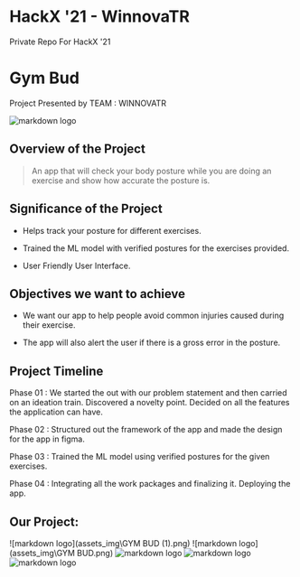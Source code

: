 #  HackX '21 - WinnovaTR
Private Repo For HackX '21

#  Gym Bud

Project Presented by TEAM : WINNOVATR

![markdown logo](assets_img/Group.png)

##  Overview of the Project

>An app that will check your body posture while you are doing an exercise and show how accurate the posture is.

##  Significance of the Project

* Helps track your posture for different exercises.

* Trained the ML model with verified postures for the exercises provided.

* User Friendly User Interface.


##  Objectives we want to achieve

* We want our app to help people avoid common injuries caused during their exercise.

* The app will also alert the user if there is a gross error in the posture.
 

##  Project Timeline

Phase 01 :
We started the out with our problem statement and then carried on an ideation train. Discovered a novelty point. Decided on all the features the application can have.

Phase 02 :
Structured out the framework of the app and made the design for the app in figma. 

Phase 03 :
Trained the ML model using verified postures for the given exercises.

Phase 04 :
Integrating all the work packages and finalizing it. 
Deploying the app. 

  

##  Our Project:
![markdown logo](assets_img\GYM BUD (1).png)
![markdown logo](assets_img\GYM BUD.png)
![markdown logo](assets_img/features.jpeg)
![markdown logo](assets_img/bmi.jpeg)
![markdown logo](assets_img/pushup.jpeg)